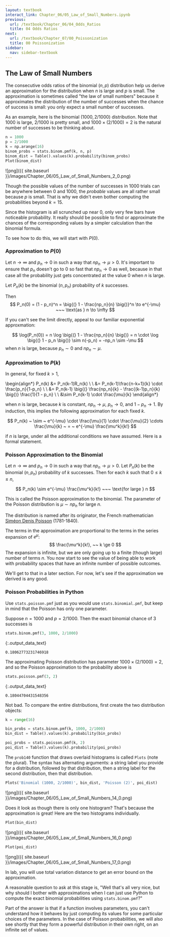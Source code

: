 ```yaml
---
layout: textbook
interact_link: Chapter_06/05_Law_of_Small_Numbers.ipynb
previous:
  url: /textbook/Chapter_06/04_Odds_Ratios
  title: 04 Odds Ratios
next:
  url: /textbook/Chapter_07/00_Poissonization
  title: 00 Poissonization
sidebar:
  nav: sidebar-textbook
---
```


## The Law of Small Numbers ##

The consecutive odds ratios of the binomial $(n, p)$ distribution help us derive an approximation for the distribution when $n$ is large and $p$ is small. The approximation is sometimes called "the law of small numbers" because it approximates the distribution of the number of successes when the chance of success is small: you only expect a small number of successes.

As an example, here is the binomial $(1000, 2/1000)$ distribution. Note that $1000$ is large, $2/1000$ is pretty small, and $1000 \times (2/1000) = 2$ is the natural number of successes to be thinking about.


<div class="input_area" markdown="1">

```python
n = 1000
p = 2/1000
k = np.arange(16)
binom_probs = stats.binom.pmf(k, n, p)
binom_dist = Table().values(k).probability(binom_probs)
Plot(binom_dist)
```

</div>


![png]({{ site.baseurl }}/images/Chapter_06/05_Law_of_Small_Numbers_2_0.png)


Though the possible values of the number of successes in 1000 trials can be anywhere between 0 and 1000, the *probable* values are all rather small because $p$ is small. That is why we didn't even bother computing the probabilities beyond $k = 15$. 

Since the histogram is all scrunched up near 0, only very few bars have noticeable probability. It really should be possible to find or approximate the chances of the corresponding values by a simpler calculation than the binomial formula.

To see how to do this, we will start with $P(0)$.

### Approximation to $P(0)$ ###
Let $n \to \infty$ and $p_n \to 0$ in such a way that $np_n \to \mu > 0$. It's important to ensure that $p_n$ doesn't go to 0 so fast that $np_n \to 0$ as well, because in that case all the probability just gets concentrated at the value 0 when $n$ is large.

Let $P_n(k)$ be the binomial $(n, p_n)$ probability of $k$ successes.

Then 
$$
P_n(0) = (1 - p_n)^n = \big{(} 1 - \frac{np_n}{n} \big{)}^n
\to e^{-\mu} ~~~ \text{as } n \to \infty
$$

If you can't see the limit directly, appeal to our familiar exponential approxmation:

$$
\log(P_n(0)) = n \log \big{(} 1 - \frac{np_n}{n} \big{)}
= n \cdot \log \big{(} 1 - p_n \big{)} 
\sim n(-p_n)
= -np_n
\sim -\mu
$$
when $n$ is large, because $p_n \sim 0$ and $np_n \sim \mu$.

### Approximation to $P(k)$ ###
In general, for fixed $k > 1$,

\begin{align*}
P_n(k) &= P_n(k-1)R_n(k) \\ \\
&= P_n(k-1)\frac{n-k+1}{k} \cdot \frac{p_n}{1-p_n} \\ \\
&= P_n(k-1) \big{(} \frac{np_n}{k} - \frac{(k-1)p_n}{k} \big{)}
\frac{1}{1 - p_n} \\ \\
&\sim P_n(k-1) \cdot \frac{\mu}{k}
\end{align*}

when $n$ is large, because $k$ is constant, $np_n \to \mu$, $p_n \to 0$, and $1-p_n \to 1$. By induction, this implies the following approximation for each fixed $k$. 

$$
P_n(k) ~ \sim ~ e^{-\mu} \cdot \frac{\mu}{1} \cdot \frac{\mu}{2}
\cdots \frac{\mu}{k}
~ = ~ e^{-\mu} \frac{\mu^k}{k!}
$$

if $n$ is large, under all the additional conditions we have assumed. Here is a formal statement.

### Poisson Approximation to the Binomial ###
Let $n \to \infty$ and $p_n \to 0$ in such a way that $np_n \to \mu > 0$. Let $P_n(k)$ be the binomial $(n, p_n)$ probability of $k$ successes. Then for each $k$ such that $0 \le k \le n$,

$$
P_n(k) \sim e^{-\mu} \frac{\mu^k}{k!} ~~~
\text{for large } n
$$

This is called the Poisson approximation to the binomial. The parameter of the Poisson distribution is $\mu \sim np_n$ for large $n$.

The distribution is named after its originator, the French mathematician [Siméon Denis Poisson](https://en.wikipedia.org/wiki/Siméon_Denis_Poisson) (1781-1840).

The terms in the approximation are proportional to the terms in the series expansion of $e^{\mu}$:
$$
\frac{\mu^k}{k!}, ~~ k \ge 0
$$
The expansion is infinite, but we are only going up to a finite (though large) number of terms $n$. You now start to see the value of being able to work with probability spaces that have an infinite number of possible outcomes.

We'll get to that in a later section. For now, let's see if the approximation we derived is any good.

### Poisson Probabilities in Python ###
Use `stats.poisson.pmf` just as you would use `stats.binomial.pmf`, but keep in mind that the Poisson has only one parameter.

Suppose $n = 1000$ and $p = 2/1000$. Then the exact binomial chance of 3 successes is


<div class="input_area" markdown="1">

```python
stats.binom.pmf(3, 1000, 2/1000)
```

</div>




{:.output_data_text}
```
0.18062773231746918
```



The approximating Poisson distribution has parameter $1000 \times (2/1000) = 2$, and so the Poisson approximation to the probability above is


<div class="input_area" markdown="1">

```python
stats.poisson.pmf(3, 2)
```

</div>




{:.output_data_text}
```
0.18044704431548356
```



Not bad. To compare the entire distributions, first create the two distribution objects:


<div class="input_area" markdown="1">

```python
k = range(16)

bin_probs = stats.binom.pmf(k, 1000, 2/1000)
bin_dist = Table().values(k).probability(bin_probs)

poi_probs = stats.poisson.pmf(k, 2)
poi_dist = Table().values(k).probability(poi_probs)
```

</div>

The `prob140` function that draws overlaid histograms is called `Plots` (note the plural). The syntax has alternating arguments: a string label you provide for a distribution, followed by that distribution, then a string label for the second distribution, then that distribution.


<div class="input_area" markdown="1">

```python
Plots('Binomial (1000, 2/1000)', bin_dist, 'Poisson (2)', poi_dist)
```

</div>


![png]({{ site.baseurl }}/images/Chapter_06/05_Law_of_Small_Numbers_14_0.png)


Does it look as though there is only one histogram? That's because the approximation is great! Here are the two histograms individually.


<div class="input_area" markdown="1">

```python
Plot(bin_dist)
```

</div>


![png]({{ site.baseurl }}/images/Chapter_06/05_Law_of_Small_Numbers_16_0.png)



<div class="input_area" markdown="1">

```python
Plot(poi_dist)
```

</div>


![png]({{ site.baseurl }}/images/Chapter_06/05_Law_of_Small_Numbers_17_0.png)


In lab, you will use total variation distance to get an error bound on the approximation.

A reasonable question to ask at this stage is, "Well that's all very nice, but why should I bother with approximations when I can just use Python to compute the exact binomial probabilities using `stats.binom.pmf`?"

Part of the answer is that if a function involves parameters, you can't understand how it behaves by just computing its values for some particular choices of the parameters. In the case of Poisson probabilities, we will also see shortly that they form a powerful distribution in their own right, on an infinite set of values.
